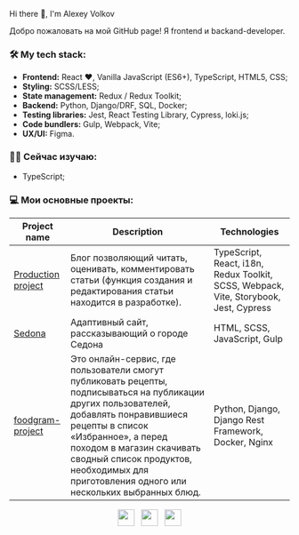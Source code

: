 Hi there 👋, I'm Alexey Volkov

Добро пожаловать на мой GitHub page! Я frontend и backand-developer.

### 🛠️ My tech stack:

- **Frontend:** React ❤️, Vanilla JavaScript (ES6+), TypeScript, HTML5, CSS;
- **Styling:** SCSS/LESS;
- **State management:** Redux / Redux Toolkit;
- **Backend:** Python, Django/DRF,  SQL, Docker;
- **Testing libraries:** Jest, React Testing Library, Cypress, loki.js;
- **Code bundlers:** Gulp, Webpack, Vite;
- **UX/UI:** Figma.

### 👨‍🎓 Сейчас изучаю:
- TypeScript;

### 💻 Мои основные проекты:

| Project name                                                                | Description                                                                                                                                                                                                                                                                                               | Technologies                                                                          |
|-----------------------------------------------------------------------------|-----------------------------------------------------------------------------------------------------------------------------------------------------------------------------------------------------------------------------------------------------------------------------------------------------------|---------------------------------------------------------------------------------------|
| [Production project](https://github.com/VolkovCode/real-production-project) | Блог позволяющий читать, оценивать, комментировать статьи (функция создания и редактирования статьи находится в разработке).                                                                                                                                                                              | TypeScript, React, i18n, Redux Toolkit, SCSS, Webpack, Vite, Storybook, Jest, Cypress |
| [Sedona](https://github.com/VolkovCode/sedona-adaptive)                     | Адаптивный сайт, рассказывающий о городе Седона                                                                                                                                                                                                                                                           | HTML, SCSS, JavaScript, Gulp                                                          |
| [foodgram-project](https://github.com/VolkovCode/foodgram-project)          | Это онлайн-сервис, где пользователи смогут публиковать рецепты, подписываться на публикации других пользователей, добавлять понравившиеся рецепты в список «Избранное», а перед походом в магазин скачивать сводный список продуктов, необходимых для приготовления одного или нескольких выбранных блюд. | Python, Django, Django Rest Framework, Docker, Nginx                                  |                                                                                                                                                                       |

<p align="center">
<a href="mailto:alexeyvolkovspb97@gmail.com"><img height="30" src="https://raw.githubusercontent.com/tinakuzmenko/tinakuzmenko/master/003-email.svg"></a>&nbsp;&nbsp;
<a href="https://t.me/VforVolkov"><img height="30" src="https://upload.wikimedia.org/wikipedia/commons/8/82/Telegram_logo.svg"></a>&nbsp;&nbsp;
<a href="https://www.codewars.com/users/VolkovCode/"><img height="30" src="https://www.codewars.com/users/VolkovCode/badges/micro"></a>
</p>
